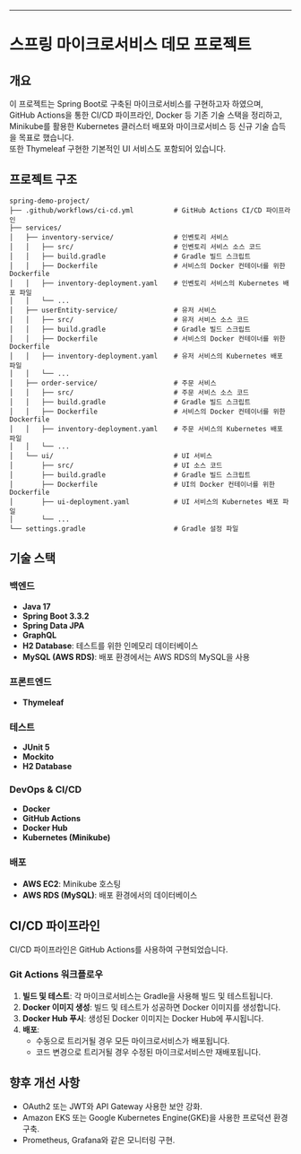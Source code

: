 ---

# 스프링 마이크로서비스 데모 프로젝트

## 개요

이 프로젝트는 Spring Boot로 구축된 마이크로서비스를 구현하고자 하였으며,  
GitHub Actions을 통한 CI/CD 파이프라인, Docker 등 기존 기술 스택을 정리하고,
Minikube를 활용한 Kubernetes 클러스터 배포와 마이크로서비스 등 신규 기술 습득을 목표로 했습니다.  
또한 Thymeleaf 구현한 기본적인 UI 서비스도 포함되어 있습니다.

## 프로젝트 구조

```
spring-demo-project/
├── .github/workflows/ci-cd.yml          # GitHub Actions CI/CD 파이프라인
├── services/
│   ├── inventory-service/               # 인벤토리 서비스
│   │   ├── src/                         # 인벤토리 서비스 소스 코드
│   │   ├── build.gradle                 # Gradle 빌드 스크립트
│   │   ├── Dockerfile                   # 서비스의 Docker 컨테이너를 위한 Dockerfile
│   │   ├── inventory-deployment.yaml    # 인벤토리 서비스의 Kubernetes 배포 파일
│   │   └── ...
│   ├── userEntity-service/              # 유저 서비스 
│   │   ├── src/                         # 유저 서비스 소스 코드
│   │   ├── build.gradle                 # Gradle 빌드 스크립트
│   │   ├── Dockerfile                   # 서비스의 Docker 컨테이너를 위한 Dockerfile
│   │   ├── inventory-deployment.yaml    # 유저 서비스의 Kubernetes 배포 파일
│   │   └── ...
│   ├── order-service/                   # 주문 서비스
│   │   ├── src/                         # 주문 서비스 소스 코드
│   │   ├── build.gradle                 # Gradle 빌드 스크립트
│   │   ├── Dockerfile                   # 서비스의 Docker 컨테이너를 위한 Dockerfile
│   │   ├── inventory-deployment.yaml    # 주문 서비스의 Kubernetes 배포 파일
│   │   └── ...
│   └── ui/                              # UI 서비스
│       ├── src/                         # UI 소스 코드
│       ├── build.gradle                 # Gradle 빌드 스크립트
│       ├── Dockerfile                   # UI의 Docker 컨테이너를 위한 Dockerfile
│       ├── ui-deployment.yaml           # UI 서비스의 Kubernetes 배포 파일
│       └── ...
└── settings.gradle                      # Gradle 설정 파일
```

## 기술 스택

### 백엔드
- **Java 17**
- **Spring Boot 3.3.2**
- **Spring Data JPA**
- **GraphQL**
- **H2 Database**: 테스트를 위한 인메모리 데이터베이스
- **MySQL (AWS RDS)**: 배포 환경에서는 AWS RDS의 MySQL을 사용

### 프론트엔드
- **Thymeleaf**

### 테스트
- **JUnit 5**
- **Mockito**
- **H2 Database**

### DevOps & CI/CD
- **Docker**
- **GitHub Actions**
- **Docker Hub**
- **Kubernetes (Minikube)**

### 배포
- **AWS EC2**: Minikube 호스팅
- **AWS RDS (MySQL)**: 배포 환경에서의 데이터베이스

## CI/CD 파이프라인

CI/CD 파이프라인은 GitHub Actions를 사용하여 구현되었습니다.

### Git Actions 워크플로우
1. **빌드 및 테스트**: 각 마이크로서비스는 Gradle을 사용해 빌드 및 테스트됩니다.
2. **Docker 이미지 생성**: 빌드 및 테스트가 성공하면 Docker 이미지를 생성합니다.
3. **Docker Hub 푸시**: 생성된 Docker 이미지는 Docker Hub에 푸시됩니다.
4. **배포**:
    - 수동으로 트리거될 경우 모든 마이크로서비스가 배포됩니다.
    - 코드 변경으로 트리거될 경우 수정된 마이크로서비스만 재배포됩니다.


## 향후 개선 사항
- OAuth2 또는 JWT와 API Gateway 사용한 보안 강화.
- Amazon EKS 또는 Google Kubernetes Engine(GKE)을 사용한 프로덕션 환경 구축.
- Prometheus, Grafana와 같은 모니터링 구현.

